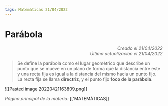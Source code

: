 ```yaml
---
tags: Matemáticas 21/04/2022
---
```


# Parábola
<div style="text-align: right; opacity: 0.7; font-style: italic;">Creado el 21/04/2022</div>
<div style="text-align: right; opacity: 0.7; font-style: italic;">Última actualización el 21/04/2022</div>

> Se define la parábola como el lugar geométrico que describe un punto que se mueve en un plano de forma que la distancia entre este y una recta fija es igual a la distancia del mismo hacia un punto fijo. La recta fija se llama **directriz**, y el punto fijo **foco de la parábola**.

![[Pasted image 20220421163809.png]]

<span style="opacity: 0.7; font-style: italic;">Página principal de la materia:</span> [['MATEMÁTICAS]]